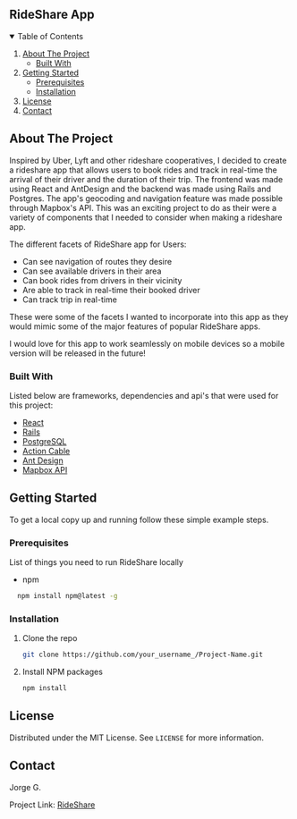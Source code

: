 ## RideShare App

<!-- TABLE OF CONTENTS -->
<details open="open">
  <summary>Table of Contents</summary>
  <ol>
    <li>
      <a href="#about-the-project">About The Project</a>
      <ul>
        <li><a href="#built-with">Built With</a></li>
      </ul>
    </li>
    <li>
      <a href="#getting-started">Getting Started</a>
      <ul>
        <li><a href="#prerequisites">Prerequisites</a></li>
        <li><a href="#installation">Installation</a></li>
      </ul>
    </li>
    <li><a href="#license">License</a></li>
    <li><a href="#contact">Contact</a></li>
  </ol>
</details>

<!-- ABOUT THE PROJECT -->

## About The Project

Inspired by Uber, Lyft and other rideshare cooperatives, I decided to create a rideshare app that allows users to book rides and track in real-time the arrival of their driver and the duration of their trip. The frontend was made using React and AntDesign and the backend was made using Rails and Postgres. The app's geocoding and navigation feature was made possible through Mapbox's API. This was an exciting project to do as their were a variety of components that I needed to consider when making a rideshare app.

The different facets of RideShare app for Users:

- Can see navigation of routes they desire
- Can see available drivers in their area
- Can book rides from drivers in their vicinity
- Are able to track in real-time their booked driver
- Can track trip in real-time 

These were some of the facets I wanted to incorporate into this app as they would mimic some of the major features of popular RideShare apps. 

I would love for this app to work seamlessly on mobile devices so a mobile version will be released in the future!

### Built With

Listed below are frameworks, dependencies and api's that were used for this project:

- [React](https://reactjs.org/)
- [Rails](https://rubyonrails.org/)
- [PostgreSQL](https://www.postgresql.org/)
- [Action Cable](https://guides.rubyonrails.org/action_cable_overview.html)
- [Ant Design](https://ant.design/)
- [Mapbox API](https://www.mapbox.com/)

<!-- GETTING STARTED -->

## Getting Started

To get a local copy up and running follow these simple example steps.

### Prerequisites

List of things you need to run RideShare locally

- npm
```sh
  npm install npm@latest -g
  ```
### Installation

1. Clone the repo
   ```sh
   git clone https://github.com/your_username_/Project-Name.git
   ```
2. Install NPM packages
   ```sh
   npm install
   ```
<!-- LICENSE -->

## License

Distributed under the MIT License. See `LICENSE` for more information.

<!-- CONTACT -->

## Contact

Jorge G.

Project Link: [RideShare](https://github.com/jgabitto/ctd_final_project_frontend#about-the-project)

